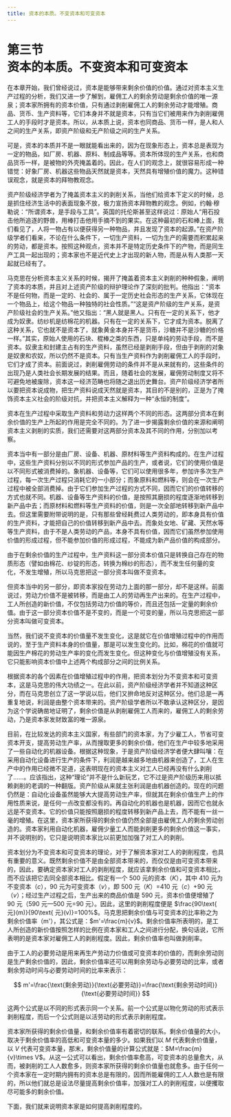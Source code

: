 ```yaml
---
title: 资本的本质。不变资本和可变资本
---
```


# 第三节<br>**资本的本质。不变资本和可变资本**

在本章开始，我们曾经说过，资本是能够带来剩余价值的价值。通过对资本主义生产过程的分析，我们又进一步了解到，雇佣工人的剩余劳动是剩余价值的唯一源泉；资本家所拥有的资本价值，只有通过剥削雇佣工人的剩余劳动才能增殖。商品、货币、生产资料等，它们本身并不就是资本，只有当它们被用来作为剥削雇佣工人的手段时才是资本。所以，从本质上说，资本也同商品、货币一样，是人和人之间的生产关系，即资产阶级和无产阶级之间的生产关系。

可是，资本的本质并不是一眼就能看出来的，因为在现象形态上，资本总是表现为一定的物品，如厂房、机器、原料、制成品等等。资本所体现的生产关系，也和商品货币一样，是被物的外壳掩盖着的。因此，在人们的观念上，就很容易形成一种错觉：好象厂房、机器这些物品天然就是资本，天然具有增殖价值的魔力。这种错误观念，就是资本的拜物教观念。

资产阶级经济学者为了掩盖资本主义的剥削关系，当他们给资本下定义的时候，总是抓住经济生活中的表面现象不放，极力宣扬资本拜物教的观念。例如，约翰·穆勒说：“所谓资本，是手段与工具”。英国的托伦斯甚至这样说过：原始人“用石投击他所追逐的野兽，用棒打击他用手摘不到的果实。在这种最初的石和棒上面，我们看见了，人将一物占有以便获得另一种物品，并且发现了资本的起源。”在资产阶级学者们看来，不论在什么条件下，一切生产资料，一切为生产的需要而积累起来的劳动，都是资本。按照这种观点，资本并不是特定历史条件下的产物，而是同生产工具一起出现的；资本家也不是近代史上才出现的新人物，而是从有人类那一天起就已经有了。

马克思在分析资本主义关系的时候，揭开了掩盖着资本主义剥削的种种假象，阐明了资本的本质，并且对上述资产阶级的辩护理论作了深刻的批判。他指出：“资本不是任何物，而是一定的、社会的、属于一定历史社会形态的生产关系，它体现在一个物品上，给这个物品一种独特的社会性质。”“这是资产阶级的生产关系，是资产阶级社会的生产关系。”他又指出：“黑人就是黑人。只有在一定的关系下，他才成为奴隶。纺纱机是纺棉花的机器。只有在一定的关系下，它才成为资本。脱离了这种关系，它也就不是资本了，就象黄金本身并不是货币，沙糖并不是沙糖的价格一样。”其实，原始人使用的石块、棍棒之类的东西，只是单纯的劳动手段，而不是资本。奴隶主和封建主占有的生产资料，虽然已经是剥削手段，但由于剥削的对象是奴隶和农奴，所以仍然不是资本。只有当生产资料作为剥削雇佣工人的手段时，它们才成了资本。前面说过，剥削雇佣劳动的条件并不是从来就有的，这些条件的出现乃是人类社会长期发展的结果。而且，随着社会的发展，雇佣劳动制度又将不可避免地被废除，资本这一经济范畴也将随之退出历史舞台。资产阶级经济学者所以要把资本说成物，把生产资料说成天然就是资本，其目的不是别的，正是为了掩饰资本主义社会的阶级对抗，并把资本主义解释为一种“永恒的制度”。

资本在生产过程中采取生产资料和劳动力这样两个不同的形态。这两部分资本在剩余价值的生产上所起的作用是完全不同的。为了进一步揭露剩余价值的来源和阐明资本主义剥削的实质，我们还需要对这两部分资本及其不同的作用，分别加以考察。

资本当中有一部分是由厂房、设备、机器、原材料等生产资料构成的。在生产过程中，这些生产资料分别以不同的形式参加产品的生产，或者说，它们的使用价值是以不同形式被消费掉的。象机器、设备等，它们可以使用很多年，参加许多次生产过程，每一次生产过程只消耗它的一小部分；而象原料和燃料等，则会在一次生产过程中被全部消费掉。由于它们参加生产过程的方式不同，因而它们的价值转移的方式也就不同。机器、设备等生产资料的价值，是按照其磨损的程度逐渐地转移到新产品中去；而原材料和燃料等生产资料的价值，则是一次全部地转移到新产品中去。但这里需要附带说明的是，只有那些曾经耗费过人类劳动的，即本身具有价值的生产资料，才能把自己的价值转移到新产品中去。而象处女地、矿藏、天然水等等生产资料，由于不是人类劳动的产品，本身不具有价值，因而它们虽然参加使用价值的形成过程，但不能参加价值的形成过程，不能成为新产品价值的构成部分。

由于在剩余价值的生产过程中，生产资料这一部分资本价值只是转换自己存在的物质形态（譬如由棉花、纱锭的形态，转换为棉纱的形态），而不发生任何量的变化，不发生增殖，所以马克思把这一部分资本叫做不变资本。

但资本当中的另一部分，即资本家投在劳动力上面的那一部分，却不是这样。前面说过，劳动力价值不是被转移，而是由工人的劳动再生产出来的。在生产过程中，工人所创造的新价值，不仅包括劳动力价值的等价，而且还包括一定量的剩余价值。由于这一部分资本价值不是不变的，而是一个可变的量，所以马克思把这一部分资本叫做可变资本。

当然，我们说不变资本的价值量不发生变化，这是就它在价值增殖过程中的作用而说的，至于生产资料本身的价值量，那是可以发生变化的。比如，棉花的价值就可能因生产棉花的劳动生产率的变化而发生变化。但这种变化与价值增殖没有关系，它只能影响资本价值中上述两个构成部分之间的比例关系。

根据资本的各个因素在价值增殖过程中的作用，把资本划分为不变资本和可变资本，这是马克思的伟大功绩之一。在此以前，资产阶级经济学者并不知道这种区分，而在马克思创立了这一学说以后，他们又拚命地反对这种区分。他们总是一再重复地说，利润是由整个资本带来的。资产阶级学者所以不敢承认这种区分，是因为这个学说确凿地证明了，剩余价值是从剥削雇佣工人而来的，雇佣工人的剩余劳动，乃是资本家发财致富的唯一源泉。

目前，在比较发达的资本主义国家，有些部门的资本家，为了少雇工人，节省可变资本开支，提高劳动生产率，从而搜取更多的剩余价值，他们在生产中较多地采用了一些自动化的机器设备。根据这种现象，于是资产阶级经济学者便大肆叫嚷：在采用自动化设备进行生产的条件下，利润是越来越多地由机器来创造了，工人在生产中的作用已经微不足道，这表明现在的资本主义对工人已经再没有什么剥削了……。应该指出，这种“理论”并不是什么新玩艺，它不过是资产阶级历来用以抵赖剥削的老调的一种翻版。资产阶级从来就主张利润是由机器创造的。现在的问题仍然是：自动化设备虽然能够大大提高劳动生产率，但就其在剩余价值生产上的作用性质来说，是任何一点改变都没有的。再自动化的机器也是机器，因而它也就永远是不变资本。它的价值只能按照磨损的程度转移到新产品上去，而不能有一丝一毫的增殖。在这里，资本家所获得的剩余价值仍然全部是由雇佣工人的剩余劳动创造的。资本家利用自动化机器，雇佣少量工人而能剥削更多的剩余价值这一事实，并不说明别的，它只是说明资本家比以前更加加强了对工人的剥削。

资本划分为不变资本和可变资本的理论，对于了解资本家对工人的剥削程度，也具有重要的意义。既然剩余价值不是由全部资本带来的，而仅仅是由可变资本带来的，因此，要确定资本家对工人的剥削程度，就应该拿剩余价值和可变资本相比，而不应该把它去同全部资本相比。假定有一个 500 元的资本（$K$），其中 410 元为不变资本（$c$），90 元为可变资本（$v$），即 500 元（$K$）=410 元（$c$）+90 元（$v$）；经过生产过程之后，生产出来的商品价值是 590 元，资本价值便增殖了 90 元（590 元—500 元=90 元）。因此，这里的剥削程度便是 $\frac{90\text{ 元}(m)}{90\text{ 元}(v)}=100%$。马克思把剩余价值与可变资本的比率称之为剩余价值率（m'），其公式是：$m'=\frac{m}{v}$。剩余价值率所表明的，是工人所创造的新价值按照怎样的比例在资本家和工人之间进行分配，换句话说，它所表明的是资本家对雇佣工人的剥削程度。因此，剩余价值率也叫做剥削率。

由于工人的必要劳动是用来再生产劳动力价值或可变资本的价值的，而剩余劳动则是生产剩余价值的，因此，剩余价值率还可以用剩余劳动与必要劳动的比率，或者剩余劳动时间与必要劳动时间的比率来表示：

$$
m'=\frac{\text{剩余劳动}}{\text{必要劳动}}=\frac{\text{剩余劳动时间}}{\text{必要劳动时间}}
$$

这两个公式是以不同的形式表示同一个关系。前一个公式是以物化劳动的形式表示剥削程度，而后一个公式则是以活劳动的形式表示剥削程度。

资本家所获得的剩余价值量，和剩余价值率有着密切的联系。剩余价值量的大小，取决于剩余价值率的高低和可变资本量的多少。如果我们以 $M$ 代表剩余价值量，以 $V$ 代表可变资本量，那末，剩余价值量的计算公式就是：$M=\frac{m}{v}\times V$。从这一公式可以看出，剩余价值率愈高，可变资本的总量愈大，从而，被剥削的工人人数愈多，则资本家所获得的剩余价值量也就愈多。由于任何一个资本家在一定时期内拥有的资本总是有限的，因而所能雇佣的工人人数也是有限的，所以他们就总是设法尽量提高剩余价值率，加强对工人的剥削程度，以便攫取尽可能多的剩余价值。

下面，我们就来说明资本家是如何提高剥削程度的。